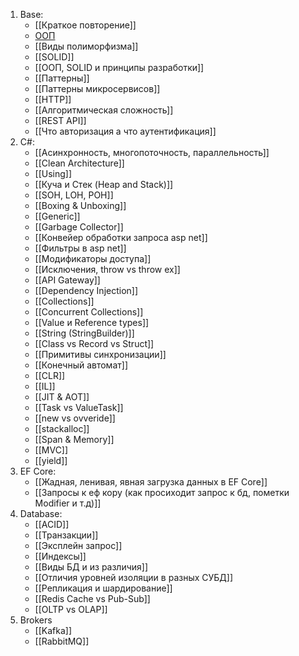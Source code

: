 1. Base:
	- [[Краткое повторение]]
	- [ООП](_Answers/1.%20Base/ООП.md)
	- [[Виды полиморфизма]]
	- [[SOLID]]
	- [[ООП, SOLID и принципы разработки]]
	- [[Паттерны]]
	- [[Паттерны микросервисов]]
	- [[HTTP]]
	- [[Алгоритмическая сложность]]
	- [[REST API]]
	- [[Что авторизация а что аутентификация]]
2. С#:
	- [[Асинхронность, многопоточность, параллельность]]
	- [[Clean Architecture]]
	- [[Using]]
	- [[Куча и Стек (Heap and Stack)]]
	- [[SOH, LOH, POH]]
	- [[Boxing & Unboxing]]
	- [[Generic]]
	- [[Garbage Collector]]
	- [[Конвейер обработки запроса asp net]]
	- [[Фильтры в asp net]]
	- [[Модификаторы доступа]]
	- [[Исключения, throw vs throw ex]]
	- [[API Gateway]]
	- [[Dependency Injection]]
	- [[Collections]]
	- [[Concurrent Collections]]
	- [[Value и Reference types]]
	- [[String (StringBuilder)]]
	- [[Class vs Record vs Struct]]
	- [[Примитивы синхронизации]]
	- [[Конечный автомат]]
	- [[CLR]]
	- [[IL]]
	- [[JIT & AOT]]
	- [[Task vs ValueTask]]
	- [[new vs ovveride]]
	- [[stackalloc]]
	- [[Span & Memory]]
	- [[MVC]]
	- [[yield]]
3. EF Core:
	- [[Жадная, ленивая, явная загрузка данных в EF Core]]
	- [[Запросы к еф кору (как просиходит запрос к бд, пометки Modifier и т.д)]]
4. Database:
	- [[ACID]]
	- [[Транзакции]]
	- [[Эксплейн запрос]]
	- [[Индексы]]
	- [[Виды БД и из различия]]
	- [[Отличия уровней изоляции в разных СУБД]]
	- [[Репликация и шардирование]]
	- [[Redis Cache vs Pub-Sub]]
	- [[OLTP  vs OLAP]]
5. Brokers
	- [[Kafka]]
	- [[RabbitMQ]]